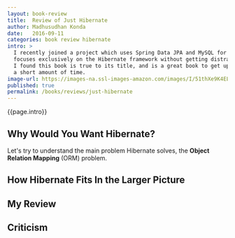 ```yaml
---
layout: book-review
title:  Review of Just Hibernate
author: Madhusudhan Konda
date:   2016-09-11
categories: book review hibernate
intro: >
  I recently joined a project which uses Spring Data JPA and MySQL for data storage, and was looking for a tutorial which
  focuses exclusively on the Hibernate framework without getting distracted by advanced use cases or other frameworks.
  I found this book is true to its title, and is a great book to get up and running with Hibernate in
  a short amount of time.
image-url: https://images-na.ssl-images-amazon.com/images/I/51thXe9K4EL._SX379_BO1,204,203,200_.jpg
published: true
permalink: /books/reviews/just-hibernate
---
```

{{page.intro}}

## Why Would You Want Hibernate?

Let's try to understand the main problem Hibernate solves, the **Object Relation Mapping** (ORM) problem.

## How Hibernate Fits In the Larger Picture

## My Review

## Criticism
